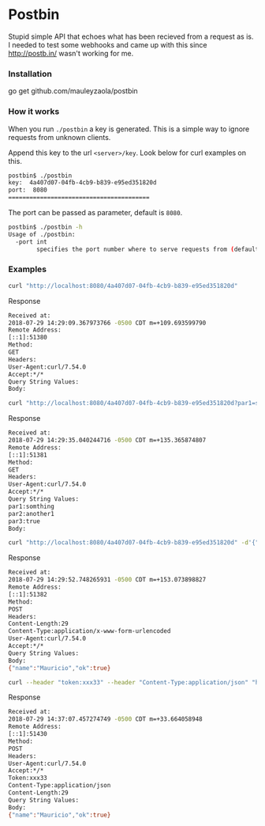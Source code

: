 # Postbin

Stupid simple API that echoes what has been recieved from a request as is.
I needed to test some webhooks and came up with this since http://postb.in/ wasn't working for me.

### Installation
go get github.com/mauleyzaola/postbin

### How it works

When you run `./postbin` a key is generated. This is a simple way to ignore requests from unknown clients.

Append this key to the url `<server>/key`. Look below for curl examples on this.
```bash
postbin$ ./postbin
key:  4a407d07-04fb-4cb9-b839-e95ed351820d
port:  8080
========================================
```

The port can be passed as parameter, default is `8080`.
```bash
postbin$ ./postbin -h
Usage of ./postbin:
  -port int
    	specifies the port number where to serve requests from (default 8080)
```

### Examples
```bash
curl "http://localhost:8080/4a407d07-04fb-4cb9-b839-e95ed351820d"
```
Response
```bash
Received at:
2018-07-29 14:29:09.367973766 -0500 CDT m=+109.693599790
Remote Address:
[::1]:51380
Method:
GET
Headers:
User-Agent:curl/7.54.0
Accept:*/*
Query String Values:
Body:
```

```bash
curl "http://localhost:8080/4a407d07-04fb-4cb9-b839-e95ed351820d?par1=somthing&par2=another1&par3=true"
```
Response
```bash
Received at:
2018-07-29 14:29:35.040244716 -0500 CDT m=+135.365874807
Remote Address:
[::1]:51381
Method:
GET
Headers:
User-Agent:curl/7.54.0
Accept:*/*
Query String Values:
par1:somthing
par2:another1
par3:true
Body:
```

```bash
curl "http://localhost:8080/4a407d07-04fb-4cb9-b839-e95ed351820d" -d'{"name":"Mauricio","ok":true}'
```
Response
```bash
Received at:
2018-07-29 14:29:52.748265931 -0500 CDT m=+153.073898827
Remote Address:
[::1]:51382
Method:
POST
Headers:
Content-Length:29
Content-Type:application/x-www-form-urlencoded
User-Agent:curl/7.54.0
Accept:*/*
Query String Values:
Body:
{"name":"Mauricio","ok":true}
```

```bash
curl --header "token:xxx33" --header "Content-Type:application/json" "http://localhost:8080/31bf3b67-d25b-4744-8bf3-dd396aa849fe" -d'{"name":"Mauricio","ok":true}'
```
Response
```bash
Received at:
2018-07-29 14:37:07.457274749 -0500 CDT m=+33.664058948
Remote Address:
[::1]:51430
Method:
POST
Headers:
User-Agent:curl/7.54.0
Accept:*/*
Token:xxx33
Content-Type:application/json
Content-Length:29
Query String Values:
Body:
{"name":"Mauricio","ok":true}
```